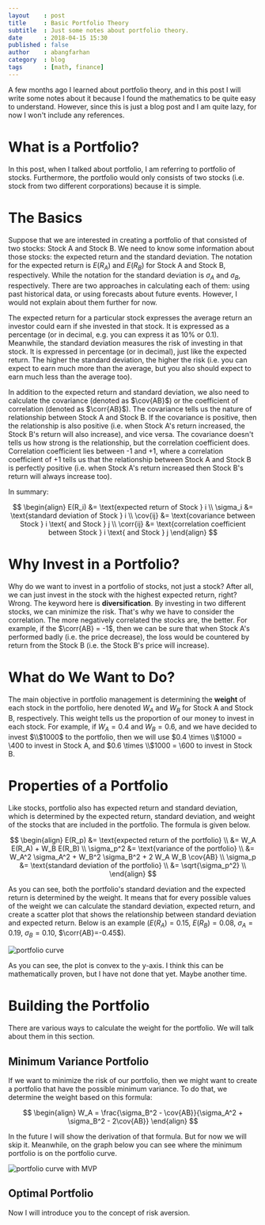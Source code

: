 ```yaml
---
layout    : post
title     : Basic Portfolio Theory
subtitle  : Just some notes about portfolio theory.
date      : 2018-04-15 15:30
published : false
author    : abangfarhan
category  : blog
tags      : [math, finance]
---
```


A few months ago I learned about portfolio theory, and in this post I will write
some notes about it because I found the mathematics to be quite easy to
understand. However, since this is just a blog post and I am quite lazy, for now
I won't include any references.

# What is a Portfolio?

In this post, when I talked about portfolio, I am referring to portfolio of
stocks. Furthermore, the portfolio would only consists of two stocks (i.e. stock
from two different corporations) because it is simple.

# The Basics

Suppose that we are interested in creating a portfolio of that consisted of two
stocks: Stock A and Stock B. We need to know some information about those
stocks: the expected return and the standard deviation. The notation for the
expected return is $E(R_A)$ and $E(R_B)$ for Stock A and Stock B, respectively.
While the notation for the standard deviation is $\sigma_A$ and $\sigma_B$,
respectively. There are two approaches in calculating each of them: using past
historical data, or using forecasts about future events. However, I would not
explain about them further for now.

The expected return for a particular stock expresses the average return an
investor could earn if she invested in that stock. It is expressed as a
percentage (or in decimal, e.g. you can express it as 10% or 0.1). Meanwhile,
the standard deviation measures the risk of investing in that stock. It is
expressed in percentage (or in decimal), just like the expected return. The
higher the standard deviation, the higher the risk (i.e. you can expect to earn
much more than the average, but you also should expect to earn much less than
the average too).

<div hidden>
<!-- useful macros for MathJax -->
$\newcommand{\cov}[1]{\text{COV} _ {#1}}$
$\newcommand{\corr}[1]{\rho _ {#1}}$
</div>

In addition to the expected return and standard deviation, we also need to
calculate the covariance (denoted as $\cov{AB}$) or the coefficient of
correlation (denoted as $\corr{AB}$). The covariance tells us the nature of
relationship between Stock A and Stock B. If the covariance is positive, then
the relationship is also positive (i.e. when Stock A's return increased, the
Stock B's return will also increase), and vice versa. The covariance doesn't
tells us how strong is the relationship, but the correlation coefficient does.
Correlation coefficient lies between -1 and +1, where a correlation coefficient
of +1 tells us that the relationship between Stock A and Stock B is perfectly
positive (i.e. when Stock A's return increased then Stock B's return will always
increase too).

In summary:

$$
\begin{align}
E(R_i) &= \text{expected return of Stock } i \\
\sigma_i &= \text{standard deviation of Stock } i \\
\cov{ij} &= \text{covariance between Stock } i \text{ and Stock } j \\
\corr{ij} &= \text{correlation coefficient between Stock } i \text{ and Stock } j
\end{align}
$$

# Why Invest in a Portfolio?

Why do we want to invest in a portfolio of stocks, not just a stock? After all,
we can just invest in the stock with the highest expected return, right? Wrong.
The keyword here is **diversification**. By investing in two different stocks,
we can minimize the risk. That's why we have to consider the correlation. The
more negatively correlated the stocks are, the better. For example, if the
$\corr{AB} = -1$, then we can be sure that when Stock A's performed badly (i.e.
the price decrease), the loss would be countered by return from the Stock B
(i.e. the Stock B's price will increase).

# What do We Want to Do?

The main objective in portfolio management is determining the **weight** of each
stock in the portfolio, here denoted $W_A$ and $W_B$ for Stock A and Stock B,
respectively. This weight tells us the proportion of our money to invest in each
stock. For example, if $W_A = 0.4$ and $W_B = 0.6$, and we have decided to
invest $\\$1000$ to the portfolio, then we will use $0.4 \times \\$1000 = \\$400$
to invest in Stock A, and $0.6 \times \\$1000 = \\$600$ to invest in Stock B.

# Properties of a Portfolio

Like stocks, portfolio also has expected return and standard deviation, which is
determined by the expected return, standard deviation, and weight of the stocks
that are included in the portfolio. The formula is given below.

$$
\begin{align}
E(R_p) &= \text{expected return of the portfolio} \\
       &= W_A E(R_A) + W_B E(R_B) \\
\sigma_p^2 &= \text{variance of the portfolio} \\
           &= W_A^2 \sigma_A^2 + W_B^2 \sigma_B^2 + 2 W_A W_B \cov{AB} \\
\sigma_p &= \text{standard deviation of the portfolio} \\
         &= \sqrt{\sigma_p^2} \\
\end{align}
$$

As you can see, both the portfolio's standard deviation and the expected return
is determined by the weight. It means that for every possible values of the
weight we can calculate the standard deviation, expected return, and create a
scatter plot that shows the relationship between standard deviation and expected
return. Below is an example ($E(R_A)=0.15$, $E(R_B)=0.08$, $\sigma_A=0.19$,
$\sigma_B=0.10$, $\corr{AB}=-0.45$).

![portfolio curve]({{site.baseurl}}/img/2018-04-15-basic-portfolio-math/00.png)

As you can see, the plot is convex to the y-axis. I think this can be
mathematically proven, but I have not done that yet. Maybe another time.

# Building the Portfolio

There are various ways to calculate the weight for the portfolio. We will talk
about them in this section.

## Minimum Variance Portfolio

If we want to minimize the risk of our portfolio, then we might want to create a
portfolio that have the possible minimum variance. To do that, we determine the
weight based on this formula:

$$
\begin{align}
W_A = \frac{\sigma_B^2 - \cov{AB}}{\sigma_A^2 + \sigma_B^2 - 2\cov{AB}}
\end{align}
$$

In the future I will show the derivation of that formula. But for now we will
skip it. Meanwhile, on the graph below you can see where the minimum portfolio
is on the portfolio curve.

![portfolio curve with MVP]({{site.baseurl}}/img/2018-04-15-basic-portfolio-math/01.png)

## Optimal Portfolio

Now I will introduce you to the concept of risk aversion.
